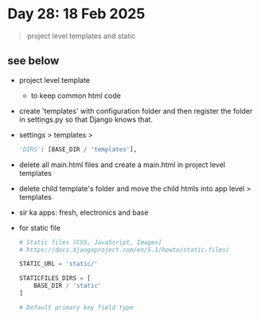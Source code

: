 # Day 28: 18 Feb 2025

> project level templates and static 

## see below

- project level template
    - to keep common html code
    
- create 'templates' with configuration folder and then register the folder in settings.py so that Django knows that.

- settings > templates >

    ```py
    'DIRS': [BASE_DIR / 'templates'],
    ```

- delete all main.html files and create a main.html in project level templates 

- delete child template's folder and move the child htmls into app level > templates

- sir ka apps: fresh, electronics and base

- for static file

    ```py
    # Static files (CSS, JavaScript, Images)
    # https://docs.djangoproject.com/en/5.1/howto/static-files/

    STATIC_URL = 'static/'

    STATICFILES_DIRS = [
        BASE_DIR / 'static'
    ]

    # Default primary key field type
    ```